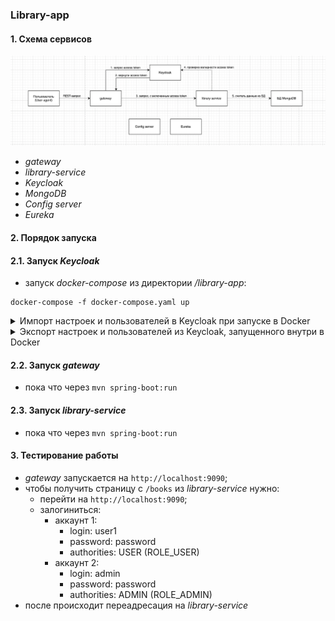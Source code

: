 ### Library-app

#### 1. Схема сервисов
![](readme/scr1.png)
- _gateway_
- _library-service_
- _Keycloak_
- _MongoDB_
- _Config server_
- _Eureka_

#### 2. Порядок запуска

#### 2.1. Запуск _Keycloak_
- запуск _docker-compose_ из директории _/library-app_:

```shell
docker-compose -f docker-compose.yaml up
```

<details><summary>Импорт настроек и пользователей в Keycloak при запуске в Docker</summary>

1. для импорта настроек при старте _Keycloak_ в _Docker_ нужно подготовить **единый _json_-файл**;
2. как вариант этом можно сделать следующим образом:
   1. первый раз запустить _Docker_-контейнер без каких-либо импортов;
   2. настроить все как нужно: _realm_'ы, _client_'ы, _role_, _user_'ов;
   3. выполнить экспорт данных из _Keycloak_ данного настроенного состояния - см ниже как эксопртировать данные из _Keycloak_;
   4. в результате для каждого _realm_'а появляются два файла:
      1. **файл1** - все настрйоки, кроме _users_;
      2. **файл2** - данные по _users_;
      3. для _realm_'а с названием _library_: **файл1** - _library-realm_, **файл2** - _library-users-0_;
   5. содержимое **файла2** нужно скопировать в **файл1**;
   6. в итоге будет единый файл, который содержит все настройки и данные пользователей для тестового запуска _Keycloak_;
3. **единый _json_-файл** нужно скопировать в папку, соответствующую настроенному _volume_: `./keycloak-config/:/opt/keycloak/data/import/`
    1. в данном примере - нужно скопировать **единый _json_-файл** в папку `./keycloak-config/`;
4. при запуске _Keycloak_ нужно добавить флаг `--import-realm`;

</details>

<details><summary>Экспорт настроек и пользователей из Keycloak, запущенного внутри в Docker</summary>

1. при старте контейнера нужно указать _volume_:

`-v ./keycloak-config/:/opt/keycloak/data/import/`

Это нужно, чтобы созданный далее _realm_ можно было увидеть на локальном компьютере

2. Запускаем контейнер: `docker-compose ... up`

3. Подключаемся внутрь контейнера: `docker exec -it library-app-keycloak-1 bash`
При запуске контейнер через `docker run ...` нужно уточнить _container name_ или _container id_, к которому нужно подключаться;

4. Внутри контейнера идем в папку с _kc.sh_: `cd /opt/keycloak/bin/`

5. Вводим команду: `./kc.sh export --dir /opt/keycloak/data/import/`
Здесь `/opt/keycloak/data/import/` - это путь, у которого указан _volume_, поэтому здесь появятся _export_-файлы из _Keycloak_;

</details>

#### 2.2. Запуск _gateway_
- пока что через `mvn spring-boot:run`

#### 2.3. Запуск _library-service_
- пока что через `mvn spring-boot:run`

#### 3. Тестирование работы
- _gateway_ запускается на `http://localhost:9090`;
- чтобы получить страницу с `/books` из _library-service_ нужно:
  - перейти на `http://localhost:9090`;
  - залогиниться:
    - аккаунт 1: 
      - login: user1
      - password: password
      - authorities: USER (ROLE_USER)
    - аккаунт 2:
        - login: admin
        - password: password
        - authorities: ADMIN (ROLE_ADMIN)
- после происходит переадресация на _library-service_